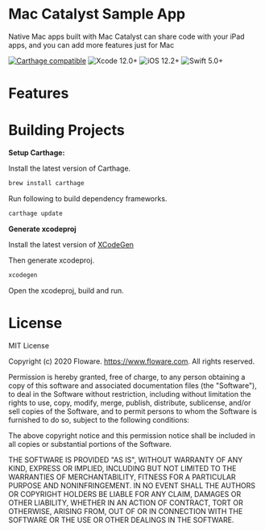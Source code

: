 # Mac Catalyst Sample App
Native Mac apps built with Mac Catalyst can share code with your iPad apps, and you can add more features just for Mac

[![Carthage compatible](https://img.shields.io/badge/Carthage-Compatible-brightgreen.svg?style=flat)](https://github.com/Carthage/Carthage)
![Xcode 12.0+](https://img.shields.io/badge/Xcode-12.2%2B-blue.svg)
![iOS 12.2+](https://img.shields.io/badge/iOS-12.2%2B-blue.svg)
![Swift 5.0+](https://img.shields.io/badge/Swift-5.0%2B-orange.svg)

# Features

# Building Projects
**Setup Carthage:**

Install the latest version of Carthage.
```sh
brew install carthage
```
Run following to build dependency frameworks.
```sh
carthage update
```
**Generate xcodeproj**

Install the latest version of [XCodeGen](https://github.com/yonaskolb/XcodeGen)

Then generate xcodeproj.
```sh
xcodegen
```

Open the xcodeproj, build and run.

# License

MIT License

Copyright (c) 2020 Floware. https://www.floware.com. All rights reserved.

Permission is hereby granted, free of charge, to any person obtaining a copy
of this software and associated documentation files (the "Software"), to deal
in the Software without restriction, including without limitation the rights
to use, copy, modify, merge, publish, distribute, sublicense, and/or sell
copies of the Software, and to permit persons to whom the Software is
furnished to do so, subject to the following conditions:

The above copyright notice and this permission notice shall be included in all
copies or substantial portions of the Software.

THE SOFTWARE IS PROVIDED "AS IS", WITHOUT WARRANTY OF ANY KIND, EXPRESS OR
IMPLIED, INCLUDING BUT NOT LIMITED TO THE WARRANTIES OF MERCHANTABILITY,
FITNESS FOR A PARTICULAR PURPOSE AND NONINFRINGEMENT. IN NO EVENT SHALL THE
AUTHORS OR COPYRIGHT HOLDERS BE LIABLE FOR ANY CLAIM, DAMAGES OR OTHER
LIABILITY, WHETHER IN AN ACTION OF CONTRACT, TORT OR OTHERWISE, ARISING FROM,
OUT OF OR IN CONNECTION WITH THE SOFTWARE OR THE USE OR OTHER DEALINGS IN THE
SOFTWARE.
